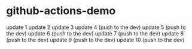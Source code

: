 # github-actions-demo

update 1
update 2
update 3
update 4 (push to the dev)
update 5 (push to the dev)
update 6 (push to the dev)
update 7 (push to the dev)
update 8 (push to the dev)
update 9 (push to the dev)
update 10 (push to the dev)
